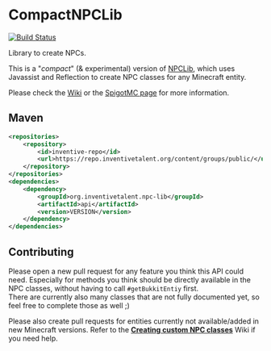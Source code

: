 # CompactNPCLib

[![Build Status](https://travis-ci.org/InventivetalentDev/CompactNPCLib.svg?branch=master)](https://travis-ci.org/InventivetalentDev/CompactNPCLib)

Library to create NPCs.  

This is a "*compact*" (&amp; experimental) version of [NPCLib](https://github.com/InventivetalentDev/NPCLib), which uses Javassist and Reflection to create NPC classes for any Minecraft entity.  

Please check the [Wiki](https://github.com/InventivetalentDev/CompactNPCLib/wiki) or the [SpigotMC page](https://www.spigotmc.org/resources/api-npclib-1-7-1-8-1-9.5853/) for more information. 

## Maven
```xml
<repositories>
    <repository>
        <id>inventive-repo</id>
        <url>https://repo.inventivetalent.org/content/groups/public/</url>
    </repository>
</repositories>
<dependencies>
    <dependency>
        <groupId>org.inventivetalent.npc-lib</groupId>
        <artifactId>api</artifactId>
        <version>VERSION</version>
    </dependency>
</dependencies>
```

## Contributing
Please open a new pull request for any feature you think this API could need. 
Especially for methods you think should be directly available in the NPC classes, without having to call `#getBukkitEntiy` first.  
There are currently also many classes that are not fully documented yet, so feel free to complete those as well ;)

Please also create pull requests for entities currently not available/added in new Minecraft versions. Refer to the [**Creating custom NPC classes**](https://github.com/InventivetalentDev/CompactNPCLib/wiki/Creating-custom-NPC-classes) Wiki if you need help.
